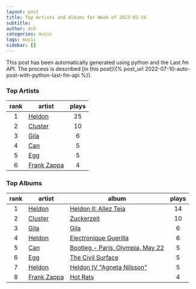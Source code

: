 ```yaml
---
layout: post
title: Top Artists and Albums for Week of 2023-02-19
subtitle: 
author: dch
categories: music
tags: music
sidebar: []
---
```



This post has been automatically generated using python and the Last.fm API.
The process is described [in this post]({% post_url 2022-07-10-auto-post-with-python-last-fm-api %}).



### Top Artists

rank | artist | plays
:---:|---|:---:
1 | [Heldon](https://www.last.fm/music/Heldon) | 25
2 | [Cluster](https://www.last.fm/music/Cluster) | 10
3 | [Gila](https://www.last.fm/music/Gila) | 6
4 | [Can](https://www.last.fm/music/Can) | 5
5 | [Egg](https://www.last.fm/music/Egg) | 5
6 | [Frank Zappa](https://www.last.fm/music/Frank+Zappa) | 4

### Top Albums

rank | artist | album | plays
:---:|---|---|:---:
1 | [Heldon](https://last.fm/music/Heldon) | [Heldon II: Allez Teia](https://www.last.fm/music/Heldon/Heldon+II:+Allez+Teia) | 14
2 | [Cluster](https://last.fm/music/Cluster) | [Zuckerzeit](https://www.last.fm/music/Cluster/Zuckerzeit) | 10
3 | [Gila](https://last.fm/music/Gila) | [Gila](https://www.last.fm/music/Gila/Gila) | 6
4 | [Heldon](https://last.fm/music/Heldon) | [Electronique Guerilla](https://www.last.fm/music/Heldon/Electronique+Guerilla) | 6
5 | [Can](https://last.fm/music/Can) | [Bootleg - Paris, Olympia, May 22](https://www.last.fm/music/Can/Bootleg+-+Paris,+Olympia,+May+22) | 5
6 | [Egg](https://last.fm/music/Egg) | [The Civil Surface](https://www.last.fm/music/Egg/The+Civil+Surface) | 5
7 | [Heldon](https://last.fm/music/Heldon) | [Heldon IV "Agneta Nilsson"](https://www.last.fm/music/Heldon/Heldon+IV+%22Agneta+Nilsson%22) | 5
8 | [Frank Zappa](https://last.fm/music/Frank+Zappa) | [Hot Rats](https://www.last.fm/music/Frank+Zappa/Hot+Rats) | 4
